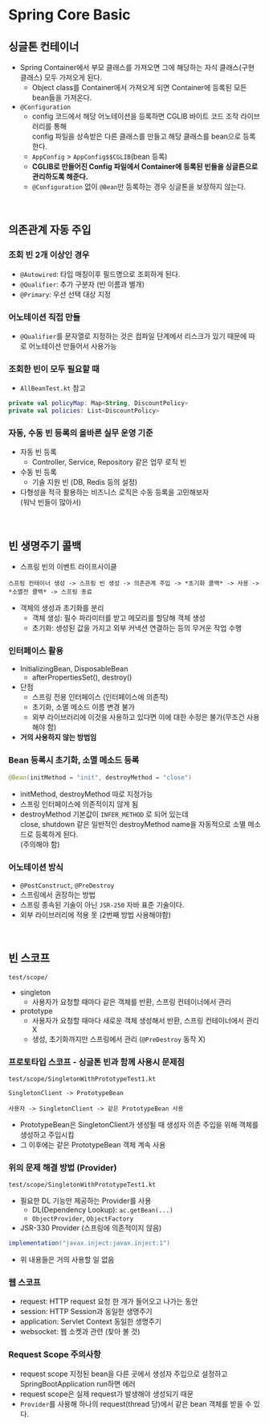 # Spring Core Basic

## 싱글톤 컨테이너

- Spring Container에서 부모 클래스를 가져오면 그에 해당하는 자식 클래스(구현 클래스) 모두 가져오게 된다.
  - Object class를 Container에서 가져오게 되면 Container에 등록된 모든 bean들을 가져온다.
- `@Configuration`
  - config 코드에서 해당 어노테이션을 등록하면 CGLIB 바이트 코드 조작 라이브러리를 통해   
    config 파일을 상속받은 다른 클래스를 만들고 해당 클래스를 bean으로 등록한다.
  - `AppConfig` > `AppConfig$$CGLIB`(bean 등록)
  - **CGLIB로 만들어진 Config 파일에서 Container에 등록된 빈들을 싱글톤으로 관리하도록 해준다.**
  - `@Configuration` 없이 `@Bean`만 등록하는 경우 싱글톤을 보장하지 않는다.

<br>

## 의존관계 자동 주입

### 조회 빈 2개 이상인 경우
- `@Autowired`: 타입 매칭이후 필드명으로 조회하게 된다.
- `@Qualifier`: 추가 구분자 (빈 이름과 별개)
- `@Primary`: 우선 선택 대상 지정

### 어노테이션 직접 만들
- `@Qualifier`를 문자열로 지정하는 것은 컴파일 단계에서 리스크가 있기 때문에 따로 어노테이션 만들어서 사용가능

### 조회한 빈이 모두 필요할 때
- `AllBeanTest.kt` 참고
```kotlin
private val policyMap: Map<String, DiscountPolicy>
private val policies: List<DiscountPolicy>
```

### 자동, 수동 빈 등록의 올바른 실무 운영 기준
- 자동 빈 등록
  - Controller, Service, Repository 같은 업무 로직 빈
- 수동 빈 등록
  - 기술 지원 빈 (DB, Redis 등의 설정)
- 다형성을 적극 활용하는 비즈니스 로직은 수동 등록을 고민해보자  
(워낙 빈들이 많아서)

<br>

## 빈 생명주기 콜백

- 스프링 빈의 이벤트 라이프사이클
```text
스프링 컨테이너 생성 -> 스프링 빈 생성 -> 의존관계 주입 -> *초기화 콜백* -> 사용 -> *소멸전 콜백* -> 스프링 종료
```

- 객체의 생성과 초기화를 분리
  - 객체 생성: 필수 파라미터를 받고 메모리를 할당해 객체 생성
  - 초기화: 생성된 값을 가지고 외부 커낵션 연결하는 등의 무거운 작업 수행

### 인터페이스 활용
- InitializingBean, DisposableBean
  - afterPropertiesSet(), destroy()
- 단점
  - 스프링 전용 인터페이스 (인터페이스에 의존적)
  - 초기화, 소멸 메소드 이름 변경 불가
  - 외부 라이브러리에 이것을 사용하고 있다면 이에 대한 수정은 불가(무조건 사용해야 함)
- **거의 사용하지 않는 방법임**

### Bean 등록시 초기화, 소멸 메소드 등록
```kotlin
@Bean(initMethod = "init", destroyMethod = "close")
```
- initMethod, destroyMethod 따로 지정가능
- 스프링 인터페이스에 의존적이지 않게 됨
- destroyMethod 기본값이 `INFER_METHOD` 로 되어 있는데   
close, shutdown 같은 일반적인 destroyMethod name을 자동적으로 소멸 메소드로 등록하게 된다.  
  (주의해야 함)

### 어노테이션 방식
- `@PostConstruct`, `@PreDestroy`
- 스프링에서 권장하는 방법
- 스프링 종속된 기술이 아닌 `JSR-250` 자바 표준 기술이다.
- 외부 라이브러리에 적용 못 (2번째 방법 사용해야함)

<br>

## 빈 스코프
`test/scope/`
- singleton
  - 사용자가 요청할 때마다 같은 객체를 반환, 스프링 컨테이너에서 관리
- prototype
  - 사용자가 요청할 때마다 새로운 객체 생성해서 반환, 스프링 컨테이너에서 관리 X
  - 생성, 초기화까지만 스프링에서 관리 (`@PreDestroy` 동작 X)

### 프로토타입 스코프 - 싱글톤 빈과 함께 사용시 문제점
`test/scope/SingletonWithPrototypeTest1.kt`
```
SingletonClient -> PrototypeBean

사용자 -> SingletonClient -> 같은 PrototypeBean 사용
```
- PrototypeBean은 SingletonClient가 생성될 때 생성자 의존 주입을 위해 객체를 생성하고 주입시킴
- 그 이후에는 같은 PrototypeBean 객체 계속 사용

### 위의 문제 해결 방법 (Provider)
`test/scope/SingletonWithPrototypeTest1.kt`
- 필요한 DL 기능만 제공하는 Provider를 사용
  - DL(Dependency Lookup): `ac.getBean(...)`
  - `ObjectProvider`, `ObjectFactory`
- JSR-330 Provider (스프링에 의존적이지 않음)
```gradle
implementation("javax.inject:javax.inject:1")
```
- 위 내용들은 거의 사용할 일 없음

### 웹 스코프
- request: HTTP request 요청 한 개가 들어오고 나가는 동안
- session: HTTP Session과 동일한 생명주기
- application: Servlet Context 동일한 생명주기
- websocket: 웹 소켓과 관련 (찾아 볼 것)

### Request Scope 주의사항
- request scope 지정된 bean을 다른 곳에서 생성자 주입으로 설정하고 SpringBootApplication run하면 에러
- request scope은 실제 request가 발생해야 생성되기 때문
- `Provider`를 사용해 하나의 request(thread 당)에서 같은 bean 객체를 받을 수 있다.